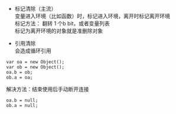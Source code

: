 - 标记清除（主流）    
变量进入环境（比如函数）时，标记进入环境，离开时标记离开环境  
标记方法： 翻转 1 个b bit，或者变量列表  
标记为离开环境的对象就是准删除对象   

- 引用清除    
会造成循环引用
```
var oa = new Object();
var ob = new Object();
oa.b = ob;
ob.a = oa;
```
解决方法：结束使用后手动断开连接
```
oa.b = null;
ob.a = null;
```